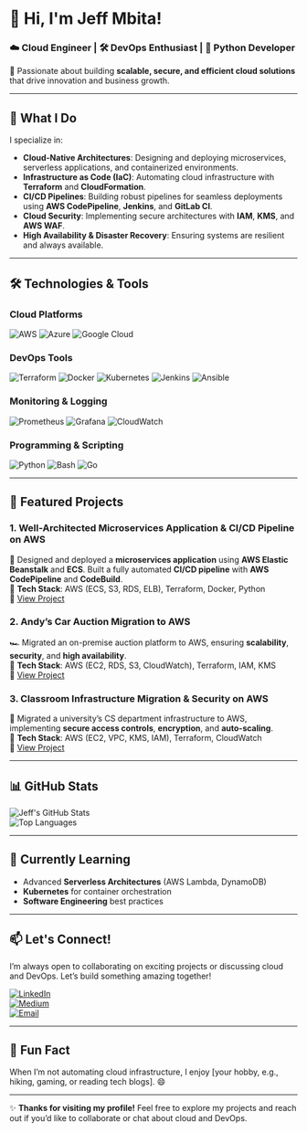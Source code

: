 # 👋 Hi, I'm Jeff Mbita! 

### ☁️ **Cloud Engineer** | 🛠️ **DevOps Enthusiast** | 🐍 **Python Developer**  
🌟 Passionate about building **scalable, secure, and efficient cloud solutions** that drive innovation and business growth.  

---

## 🚀 **What I Do**

I specialize in:  
- **Cloud-Native Architectures**: Designing and deploying microservices, serverless applications, and containerized environments.  
- **Infrastructure as Code (IaC)**: Automating cloud infrastructure with **Terraform** and **CloudFormation**.  
- **CI/CD Pipelines**: Building robust pipelines for seamless deployments using **AWS CodePipeline**, **Jenkins**, and **GitLab CI**.  
- **Cloud Security**: Implementing secure architectures with **IAM**, **KMS**, and **AWS WAF**.  
- **High Availability & Disaster Recovery**: Ensuring systems are resilient and always available.  

---

## 🛠️ **Technologies & Tools**

### **Cloud Platforms**  
![AWS](https://img.shields.io/badge/AWS-%23FF9900.svg?style=for-the-badge&logo=amazon-aws&logoColor=white)
![Azure](https://img.shields.io/badge/Azure-%230072C6.svg?style=for-the-badge&logo=microsoft-azure&logoColor=white)
![Google Cloud](https://img.shields.io/badge/Google_Cloud-%234285F4.svg?style=for-the-badge&logo=google-cloud&logoColor=white)

### **DevOps Tools**  
![Terraform](https://img.shields.io/badge/Terraform-%235835CC.svg?style=for-the-badge&logo=terraform&logoColor=white)
![Docker](https://img.shields.io/badge/Docker-%230db7ed.svg?style=for-the-badge&logo=docker&logoColor=white)
![Kubernetes](https://img.shields.io/badge/Kubernetes-%23326ce5.svg?style=for-the-badge&logo=kubernetes&logoColor=white)
![Jenkins](https://img.shields.io/badge/Jenkins-%23D24939.svg?style=for-the-badge&logo=jenkins&logoColor=white)
![Ansible](https://img.shields.io/badge/Ansible-%231A1918.svg?style=for-the-badge&logo=ansible&logoColor=white)

### **Monitoring & Logging**  
![Prometheus](https://img.shields.io/badge/Prometheus-%23E6522C.svg?style=for-the-badge&logo=prometheus&logoColor=white)
![Grafana](https://img.shields.io/badge/Grafana-%23F46800.svg?style=for-the-badge&logo=grafana&logoColor=white)
![CloudWatch](https://img.shields.io/badge/CloudWatch-%23FF4F8B.svg?style=for-the-badge&logo=amazon-aws&logoColor=white)

### **Programming & Scripting**  
![Python](https://img.shields.io/badge/Python-%233776AB.svg?style=for-the-badge&logo=python&logoColor=white)
![Bash](https://img.shields.io/badge/Bash-%234EAA25.svg?style=for-the-badge&logo=gnu-bash&logoColor=white)
![Go](https://img.shields.io/badge/Go-%2300ADD8.svg?style=for-the-badge&logo=go&logoColor=white)

---

## 🌟 **Featured Projects**

### 1. **Well-Architected Microservices Application & CI/CD Pipeline on AWS**  
🚀 Designed and deployed a **microservices application** using **AWS Elastic Beanstalk** and **ECS**. Built a fully automated **CI/CD pipeline** with **AWS CodePipeline** and **CodeBuild**.  
🔧 **Tech Stack**: AWS (ECS, S3, RDS, ELB), Terraform, Docker, Python  
📌 [View Project](https://github.com/Mbitajeff/project-1)

### 2. **Andy’s Car Auction Migration to AWS**  
🏎️ Migrated an on-premise auction platform to AWS, ensuring **scalability**, **security**, and **high availability**.  
🔧 **Tech Stack**: AWS (EC2, RDS, S3, CloudWatch), Terraform, IAM, KMS  
📌 [View Project](https://github.com/Mbitajeff/project-2)

### 3. **Classroom Infrastructure Migration & Security on AWS**  
🏫 Migrated a university’s CS department infrastructure to AWS, implementing **secure access controls**, **encryption**, and **auto-scaling**.  
🔧 **Tech Stack**: AWS (EC2, VPC, KMS, IAM), Terraform, CloudWatch  
📌 [View Project](https://github.com/Mbitajeff/project-3)

---

## 📊 **GitHub Stats**

![Jeff's GitHub Stats](https://github-readme-stats.vercel.app/api?username=Mbitajeff&show_icons=true&theme=radical)  
![Top Languages](https://github-readme-stats.vercel.app/api/top-langs/?username=Mbitajeff&layout=compact&theme=radical)

---

## 🌱 **Currently Learning**  
- Advanced **Serverless Architectures** (AWS Lambda, DynamoDB)  
- **Kubernetes** for container orchestration  
- **Software Engineering** best practices  

---

## 📫 **Let's Connect!**  
I’m always open to collaborating on exciting projects or discussing cloud and DevOps. Let’s build something amazing together!  

[![LinkedIn](https://img.shields.io/badge/LinkedIn-%230077B5.svg?style=for-the-badge&logo=linkedin&logoColor=white)](https://www.linkedin.com/in/jeffmbita)  
[![Medium](https://img.shields.io/badge/Medium-%23000000.svg?style=for-the-badge&logo=medium&logoColor=white)](https://medium.com/@Mbitajeff)  
[![Email](https://img.shields.io/badge/Email-%23D14836.svg?style=for-the-badge&logo=gmail&logoColor=white)](mailto:jeffmbita69@gmail.com)  

---

## 💬 **Fun Fact**  
When I’m not automating cloud infrastructure, I enjoy [your hobby, e.g., hiking, gaming, or reading tech blogs]. 😄  

---

✨ **Thanks for visiting my profile!** Feel free to explore my projects and reach out if you’d like to collaborate or chat about cloud and DevOps.  
